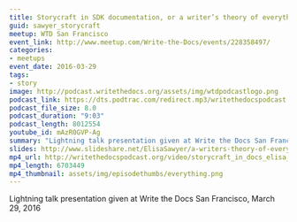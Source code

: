 ```yaml
---
title: Storycraft in SDK documentation, or a writer’s theory of everything, by Elisa Sawyer
guid: sawyer_storycraft
meetup: WTD San Francisco
event_link: http://www.meetup.com/Write-the-Docs/events/228358497/
categories:
- meetups
event_date: 2016-03-29
tags:
- story
image: http://podcast.writethedocs.org/assets/img/wtdpodcastlogo.png
podcast_link: https://dts.podtrac.com/redirect.mp3/writethedocspodcast.org/storycraft-in-docs-elisa-sawyer.mp3
podcast_file_size: 8.0
podcast_duration: "9:03"
podcast_length: 8012554
youtube_id: mAzR0GVP-Ag
summary: "Lightning talk presentation given at Write the Docs San Francisco, March 29, 2016."
slides: http://www.slideshare.net/ElisaSawyer/a-writers-theory-of-everything
mp4_url: http://writethedocspodcast.org/video/storycraft_in_docs_elisa_sawyer.mp4
mp4_length: 6703449
mp4_thumbnail: assets/img/episodethumbs/everything.png
---
```


Lightning talk presentation given at Write the Docs San Francisco, March 29, 2016
